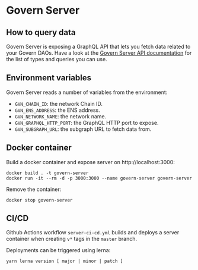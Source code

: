 # Govern Server

## How to query data

Govern Server is exposing a GraphQL API that lets you fetch data related to your Govern DAOs. Have a look at the [Govern Server API documentation](https://docs.aragon.org/govern/developers/server-api) for the list of types and queries you can use.

## Environment variables

Govern Server reads a number of variables from the environment:

- `GVN_CHAIN_ID`: the network Chain ID.
- `GVN_ENS_ADDRESS`: the ENS address.
- `GVN_NETWORK_NAME`: the network name.
- `GVN_GRAPHQL_HTTP_PORT`: the GraphQL HTTP port to expose.
- `GVN_SUBGRAPH_URL`: the subgraph URL to fetch data from.

## Docker container

Build a docker container and expose server on http://localhost:3000:

```console
docker build . -t govern-server
docker run -it --rm -d -p 3000:3000 --name govern-server govern-server
```

Remove the container:

```console
docker stop govern-server
```

## CI/CD

Github Actions workflow `server-ci-cd.yml` builds and deploys a server container when creating `v*` tags in the `master` branch.

Deployments can be triggered using lerna:

```console
yarn lerna version [ major | minor | patch ]
```
